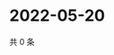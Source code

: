 # 2022-05-20

共 0 条

<!-- BEGIN WEIBO -->
<!-- 最后更新时间 Fri May 20 2022 19:11:54 GMT+0800 (China Standard Time) -->

<!-- END WEIBO -->
